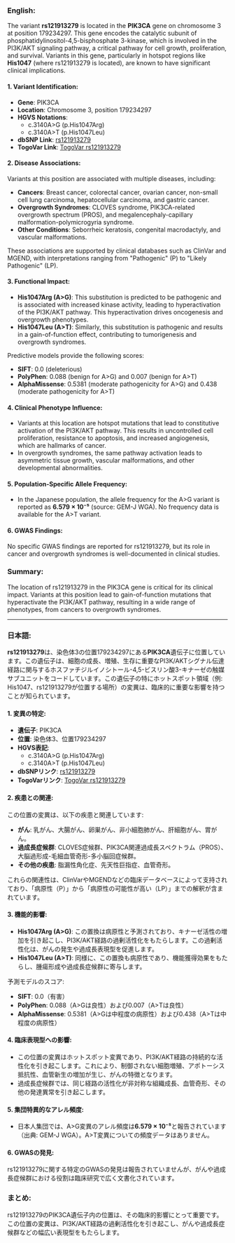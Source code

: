 ### English:
The variant **rs121913279** is located in the **PIK3CA** gene on chromosome 3 at position 179234297. This gene encodes the catalytic subunit of phosphatidylinositol-4,5-bisphosphate 3-kinase, which is involved in the PI3K/AKT signaling pathway, a critical pathway for cell growth, proliferation, and survival. Variants in this gene, particularly in hotspot regions like **His1047** (where rs121913279 is located), are known to have significant clinical implications.

#### 1. **Variant Identification**:
   - **Gene**: PIK3CA
   - **Location**: Chromosome 3, position 179234297
   - **HGVS Notations**:
     - c.3140A>G (p.His1047Arg)
     - c.3140A>T (p.His1047Leu)
   - **dbSNP Link**: [rs121913279](https://identifiers.org/dbsnp/rs121913279)
   - **TogoVar Link**: [TogoVar rs121913279](https://togovar.org/variant/rs121913279)

#### 2. **Disease Associations**:
   Variants at this position are associated with multiple diseases, including:
   - **Cancers**: Breast cancer, colorectal cancer, ovarian cancer, non-small cell lung carcinoma, hepatocellular carcinoma, and gastric cancer.
   - **Overgrowth Syndromes**: CLOVES syndrome, PIK3CA-related overgrowth spectrum (PROS), and megalencephaly-capillary malformation-polymicrogyria syndrome.
   - **Other Conditions**: Seborrheic keratosis, congenital macrodactyly, and vascular malformations.

   These associations are supported by clinical databases such as ClinVar and MGEND, with interpretations ranging from "Pathogenic" (P) to "Likely Pathogenic" (LP).

#### 3. **Functional Impact**:
   - **His1047Arg (A>G)**: This substitution is predicted to be pathogenic and is associated with increased kinase activity, leading to hyperactivation of the PI3K/AKT pathway. This hyperactivation drives oncogenesis and overgrowth phenotypes.
   - **His1047Leu (A>T)**: Similarly, this substitution is pathogenic and results in a gain-of-function effect, contributing to tumorigenesis and overgrowth syndromes.

   Predictive models provide the following scores:
   - **SIFT**: 0.0 (deleterious)
   - **PolyPhen**: 0.088 (benign for A>G) and 0.007 (benign for A>T)
   - **AlphaMissense**: 0.5381 (moderate pathogenicity for A>G) and 0.438 (moderate pathogenicity for A>T)

#### 4. **Clinical Phenotype Influence**:
   - Variants at this location are hotspot mutations that lead to constitutive activation of the PI3K/AKT pathway. This results in uncontrolled cell proliferation, resistance to apoptosis, and increased angiogenesis, which are hallmarks of cancer.
   - In overgrowth syndromes, the same pathway activation leads to asymmetric tissue growth, vascular malformations, and other developmental abnormalities.

#### 5. **Population-Specific Allele Frequency**:
   - In the Japanese population, the allele frequency for the A>G variant is reported as **6.579 × 10⁻⁵** (source: GEM-J WGA). No frequency data is available for the A>T variant.

#### 6. **GWAS Findings**:
   No specific GWAS findings are reported for rs121913279, but its role in cancer and overgrowth syndromes is well-documented in clinical studies.

### Summary:
The location of rs121913279 in the PIK3CA gene is critical for its clinical impact. Variants at this position lead to gain-of-function mutations that hyperactivate the PI3K/AKT pathway, resulting in a wide range of phenotypes, from cancers to overgrowth syndromes.

---

### 日本語:
**rs121913279**は、染色体3の位置179234297にある**PIK3CA**遺伝子に位置しています。この遺伝子は、細胞の成長、増殖、生存に重要なPI3K/AKTシグナル伝達経路に関与するホスファチジルイノシトール-4,5-ビスリン酸3-キナーゼの触媒サブユニットをコードしています。この遺伝子の特にホットスポット領域（例: His1047、rs121913279が位置する場所）の変異は、臨床的に重要な影響を持つことが知られています。

#### 1. **変異の特定**:
   - **遺伝子**: PIK3CA
   - **位置**: 染色体3、位置179234297
   - **HGVS表記**:
     - c.3140A>G (p.His1047Arg)
     - c.3140A>T (p.His1047Leu)
   - **dbSNPリンク**: [rs121913279](https://identifiers.org/dbsnp/rs121913279)
   - **TogoVarリンク**: [TogoVar rs121913279](https://togovar.org/variant/rs121913279)

#### 2. **疾患との関連**:
   この位置の変異は、以下の疾患と関連しています:
   - **がん**: 乳がん、大腸がん、卵巣がん、非小細胞肺がん、肝細胞がん、胃がん。
   - **過成長症候群**: CLOVES症候群、PIK3CA関連過成長スペクトラム（PROS）、大脳過形成-毛細血管奇形-多小脳回症候群。
   - **その他の疾患**: 脂漏性角化症、先天性巨指症、血管奇形。

   これらの関連性は、ClinVarやMGENDなどの臨床データベースによって支持されており、「病原性（P）」から「病原性の可能性が高い（LP）」までの解釈が含まれています。

#### 3. **機能的影響**:
   - **His1047Arg (A>G)**: この置換は病原性と予測されており、キナーゼ活性の増加を引き起こし、PI3K/AKT経路の過剰活性化をもたらします。この過剰活性化は、がんの発生や過成長表現型を促進します。
   - **His1047Leu (A>T)**: 同様に、この置換も病原性であり、機能獲得効果をもたらし、腫瘍形成や過成長症候群に寄与します。

   予測モデルのスコア:
   - **SIFT**: 0.0（有害）
   - **PolyPhen**: 0.088（A>Gは良性）および0.007（A>Tは良性）
   - **AlphaMissense**: 0.5381（A>Gは中程度の病原性）および0.438（A>Tは中程度の病原性）

#### 4. **臨床表現型への影響**:
   - この位置の変異はホットスポット変異であり、PI3K/AKT経路の持続的な活性化を引き起こします。これにより、制御されない細胞増殖、アポトーシス抵抗性、血管新生の増加が生じ、がんの特徴となります。
   - 過成長症候群では、同じ経路の活性化が非対称な組織成長、血管奇形、その他の発達異常を引き起こします。

#### 5. **集団特異的なアレル頻度**:
   - 日本人集団では、A>G変異のアレル頻度は**6.579 × 10⁻⁵**と報告されています（出典: GEM-J WGA）。A>T変異についての頻度データはありません。

#### 6. **GWASの発見**:
   rs121913279に関する特定のGWASの発見は報告されていませんが、がんや過成長症候群における役割は臨床研究で広く文書化されています。

### まとめ:
rs121913279のPIK3CA遺伝子内の位置は、その臨床的影響にとって重要です。この位置の変異は、PI3K/AKT経路の過剰活性化を引き起こし、がんや過成長症候群などの幅広い表現型をもたらします。